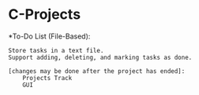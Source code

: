# C-Projects

*To-Do List (File-Based):

    Store tasks in a text file.
    Support adding, deleting, and marking tasks as done.

    [changes may be done after the project has ended]:
        Projects Track
        GUI
